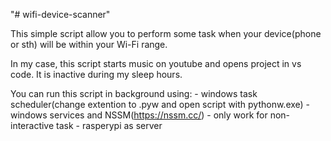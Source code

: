"# wifi-device-scanner" 

This simple script allow you to perform some task when your device(phone or sth) will be within your Wi-Fi range.

In my case, this script starts music on youtube and opens project in vs code. It is inactive during my sleep hours.

You can run this script in background using:
	- windows task scheduler(change extention to .pyw and open script with pythonw.exe)
	- windows services and NSSM(https://nssm.cc/) - only work for non-interactive task
	- rasperypi as server